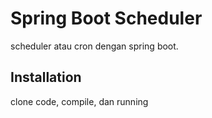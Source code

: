 # Spring Boot Scheduler

scheduler atau cron dengan spring boot.

## Installation

clone code, compile, dan running
